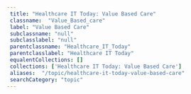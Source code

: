 ```yaml
--- 
 title: "Healthcare IT Today: Value Based Care" 
 classname:  "Value_Based_care" 
 label: "Value Based Care" 
 subclassname: "null" 
 subclasslabel: "null" 
 parentclassname: "Healthcare_IT_Today" 
 parentclasslabel: "Healthcare IT Today" 
 equalentCollections: [] 
 collections: ['Healthcare IT Today: Value Based Care']
 aliases:  "/topic/healthcare-it-today-value-based-care"  
 searchCategory: "topic" 
---
```

